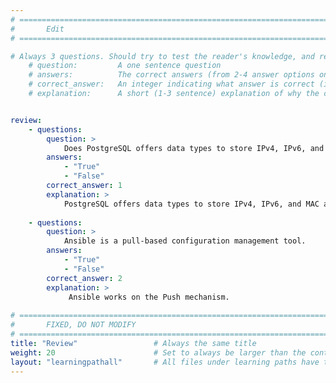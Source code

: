 ```yaml
---
# ================================================================================
#       Edit
# ================================================================================

# Always 3 questions. Should try to test the reader's knowledge, and reinforce the key points you want them to remember.
    # question:         A one sentence question
    # answers:          The correct answers (from 2-4 answer options only). Should be surrounded by quotes.
    # correct_answer:   An integer indicating what answer is correct (index starts from 0)
    # explanation:      A short (1-3 sentence) explanation of why the correct answer is correct. Can add aditional context if desired


review:
    - questions:
        question: >
            Does PostgreSQL offers data types to store IPv4, IPv6, and MAC address?
        answers:
            - "True"
            - "False"
        correct_answer: 1                     
        explanation: >
            PostgreSQL offers data types to store IPv4, IPv6, and MAC addresses.
            
    - questions:
        question: >
            Ansible is a pull-based configuration management tool.
        answers:
            - "True"
            - "False"
        correct_answer: 2                    
        explanation: >
             Ansible works on the Push mechanism.
               
# ================================================================================
#       FIXED, DO NOT MODIFY
# ================================================================================
title: "Review"                 # Always the same title
weight: 20                      # Set to always be larger than the content in this path
layout: "learningpathall"       # All files under learning paths have this same wrapper
---
```


